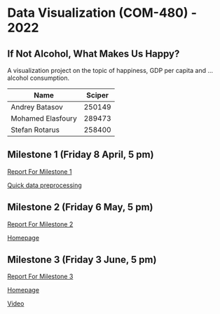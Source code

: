# Data Visualization (COM-480) - 2022
## If Not Alcohol, What Makes Us Happy?
A visualization project on the topic of happiness, GDP per capita and ... alcohol consumption.

| Name              | Sciper |
|-------------------|--------|
| Andrey Batasov    | 250149 |
| Mohamed Elasfoury | 289473 |
| Stefan Rotarus    | 258400 |


## Milestone 1 (Friday 8 April, 5 pm) 
[Report For Milestone 1](Milestones/milestone1.ipynb)

[Quick data preprocessing](Preprocessing/check_countries.py)

## Milestone 2 (Friday 6 May, 5 pm) 
[Report For Milestone 2](Milestones/milestone2.ipynb)

[Homepage](https://com-480-data-visualization.github.io/datavis-project-2022-notafootballteam/)

## Milestone 3 (Friday 3 June, 5 pm) 
[Report For Milestone 3](report.pdf) 

[Homepage](https://com-480-data-visualization.github.io/datavis-project-2022-notafootballteam/) 

[Video](https://www.loom.com/share/84136531cc624005a8cb057f594867dc) 

